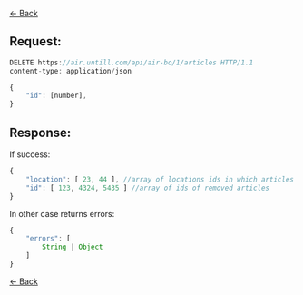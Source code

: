 [← Back](README.md)

## Request:

```javascript
DELETE https://air.untill.com/api/air-bo/1/articles HTTP/1.1
content-type: application/json

{
    "id": [number],
}
```

## Response: 

If success:

```javascript
{
    "location": [ 23, 44 ], //array of locations ids in which articles was removed
    "id": [ 123, 4324, 5435 ] //array of ids of removed articles
}
```
In other case returns errors:

```javascript
{
    "errors": [
        String | Object
    ]
}
```

[← Back](README.md)